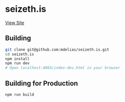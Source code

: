 seizeth.is
=========

[View Site](https://seizeth.is)

Building
--------

```bash
git clone git@github.com:mdelias/seizeth.is.git
cd seizeth.is
npm install
npm run dev
# Open localhost:4003/index-dev.html in your browser
```

Building for Production
--------

```bash
npm run build
```
